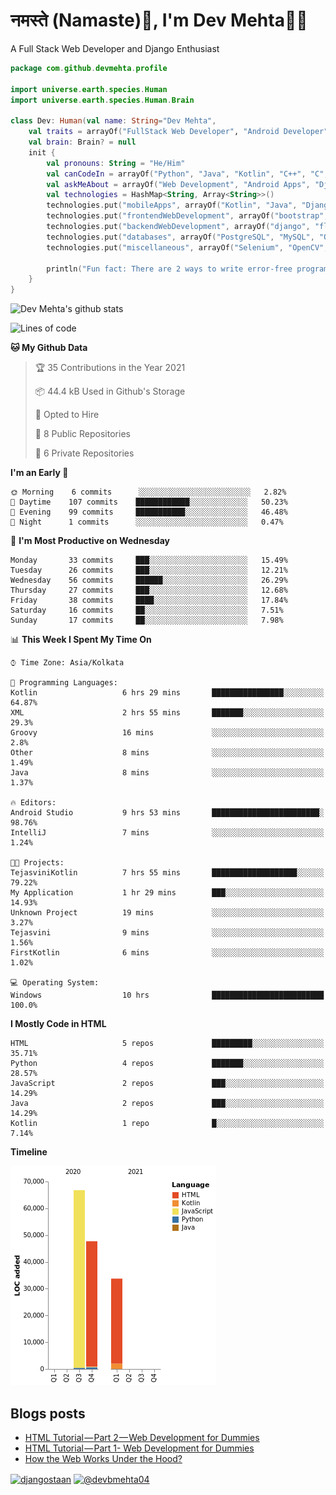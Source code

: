 # नमस्ते (Namaste):pray:, I'm Dev Mehta:man_technologist:
A Full Stack Web Developer and Django Enthusiast

```kotlin
package com.github.devmehta.profile

import universe.earth.species.Human
import universe.earth.species.Human.Brain

class Dev: Human(val name: String="Dev Mehta",
    val traits = arrayOf("FullStack Web Developer", "Android Developer")){
    val brain: Brain? = null
    init {
        val pronouns: String = "He/Him"
        val canCodeIn = arrayOf("Python", "Java", "Kotlin", "C++", "C", "JavaScript")
        val askMeAbout = arrayOf("Web Development", "Android Apps", "Django")
        val technologies = HashMap<String, Array<String>>()
        technologies.put("mobileApps", arrayOf("Kotlin", "Java", "Django APIs"))
        technologies.put("frontendWebDevelopment", arrayOf("bootstrap", "vuesax"))
        technologies.put("backendWebDevelopment", arrayOf("django", "flask"))
        technologies.put("databases", arrayOf("PostgreSQL", "MySQL", "Oracle", "SQLite3"))
        technologies.put("miscellaneous", arrayOf("Selenium", "OpenCV", "Figma", "Adobe XD", "Canva"))

        println("Fun fact: There are 2 ways to write error-free programs, only the 3rd one works")
    }
}
```
![Dev Mehta's github stats](https://github-readme-stats.vercel.app/api?username=Dev-Mehta&count_private=true&show_icons=true&theme=nightowl)

<!--START_SECTION:waka-->
![Lines of code](https://img.shields.io/badge/From%20Hello%20World%20I%27ve%20Written-1.8%20million%20lines%20of%20code-blue)

**🐱 My Github Data** 

> 🏆 35 Contributions in the Year 2021
 > 
> 📦 44.4 kB Used in Github's Storage 
 > 
> 💼 Opted to Hire
 > 
> 📜 8 Public Repositories 
 > 
> 🔑 6 Private Repositories  
 > 
**I'm an Early 🐤** 

```text
🌞 Morning    6 commits      ░░░░░░░░░░░░░░░░░░░░░░░░░   2.82% 
🌆 Daytime    107 commits    ████████████░░░░░░░░░░░░░   50.23% 
🌃 Evening    99 commits     ███████████░░░░░░░░░░░░░░   46.48% 
🌙 Night      1 commits      ░░░░░░░░░░░░░░░░░░░░░░░░░   0.47%

```
📅 **I'm Most Productive on Wednesday** 

```text
Monday       33 commits     ███░░░░░░░░░░░░░░░░░░░░░░   15.49% 
Tuesday      26 commits     ███░░░░░░░░░░░░░░░░░░░░░░   12.21% 
Wednesday    56 commits     ██████░░░░░░░░░░░░░░░░░░░   26.29% 
Thursday     27 commits     ███░░░░░░░░░░░░░░░░░░░░░░   12.68% 
Friday       38 commits     ████░░░░░░░░░░░░░░░░░░░░░   17.84% 
Saturday     16 commits     ██░░░░░░░░░░░░░░░░░░░░░░░   7.51% 
Sunday       17 commits     ██░░░░░░░░░░░░░░░░░░░░░░░   7.98%

```


📊 **This Week I Spent My Time On** 

```text
⌚︎ Time Zone: Asia/Kolkata

💬 Programming Languages: 
Kotlin                   6 hrs 29 mins       ████████████████░░░░░░░░░   64.87% 
XML                      2 hrs 55 mins       ███████░░░░░░░░░░░░░░░░░░   29.3% 
Groovy                   16 mins             ░░░░░░░░░░░░░░░░░░░░░░░░░   2.8% 
Other                    8 mins              ░░░░░░░░░░░░░░░░░░░░░░░░░   1.49% 
Java                     8 mins              ░░░░░░░░░░░░░░░░░░░░░░░░░   1.37%

🔥 Editors: 
Android Studio           9 hrs 53 mins       ████████████████████████░   98.76% 
IntelliJ                 7 mins              ░░░░░░░░░░░░░░░░░░░░░░░░░   1.24%

🐱‍💻 Projects: 
TejasviniKotlin          7 hrs 55 mins       ███████████████████░░░░░░   79.22% 
My Application           1 hr 29 mins        ███░░░░░░░░░░░░░░░░░░░░░░   14.93% 
Unknown Project          19 mins             ░░░░░░░░░░░░░░░░░░░░░░░░░   3.27% 
Tejasvini                9 mins              ░░░░░░░░░░░░░░░░░░░░░░░░░   1.56% 
FirstKotlin              6 mins              ░░░░░░░░░░░░░░░░░░░░░░░░░   1.02%

💻 Operating System: 
Windows                  10 hrs              █████████████████████████   100.0%

```

**I Mostly Code in HTML** 

```text
HTML                     5 repos             █████████░░░░░░░░░░░░░░░░   35.71% 
Python                   4 repos             ███████░░░░░░░░░░░░░░░░░░   28.57% 
JavaScript               2 repos             ███░░░░░░░░░░░░░░░░░░░░░░   14.29% 
Java                     2 repos             ███░░░░░░░░░░░░░░░░░░░░░░   14.29% 
Kotlin                   1 repo              █░░░░░░░░░░░░░░░░░░░░░░░░   7.14%

```


**Timeline**

![Chart not found](https://raw.githubusercontent.com/Dev-Mehta/Dev-Mehta/master/charts/bar_graph.png) 


<!--END_SECTION:waka-->
## Blogs posts<!-- BLOG-POST-LIST:START -->
- [HTML Tutorial — Part 2 — Web Development for Dummies](https://medium.com/dev-mehta/html-tutorial-part-2-web-development-for-dummies-2ec88106831a?source=rss-63ef94603e35------2)
- [HTML Tutorial — Part 1- Web Development for Dummies](https://medium.com/dev-mehta/html-tutorial-part-1-web-development-for-dummies-f8aa5abd80de?source=rss-63ef94603e35------2)
- [How the Web Works Under the Hood?](https://medium.com/dev-mehta/how-the-web-works-under-the-hood-40ec93410d94?source=rss-63ef94603e35------2)
<!-- BLOG-POST-LIST:END -->
<a href="https://instagram.com/djangostaan" target="blank"><img align="center" src="https://cdn.jsdelivr.net/npm/simple-icons@3.0.1/icons/instagram.svg" alt="djangostaan" height="30" width="30" /></a>
<a href="https://medium.com/@devbmehta04" target="blank"><img align="center" src="https://cdn.jsdelivr.net/npm/simple-icons@3.0.1/icons/medium.svg" alt="@devbmehta04" height="30" width="30" /></a>
